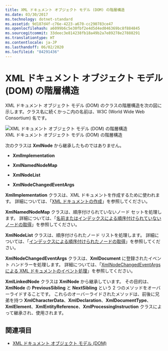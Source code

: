 ```yaml
---
title: XML ドキュメント オブジェクト モデル (DOM) の階層構造
ms.date: 03/30/2017
ms.technology: dotnet-standard
ms.assetid: 9d187d4f-c76e-4223-a670-cc290783ce47
ms.openlocfilehash: a6099b6c5e30fbf2e4d5d4ed046369bc8f884845
ms.sourcegitcommit: 33deec3e814238fb18a49b2a7e89278e27888291
ms.translationtype: HT
ms.contentlocale: ja-JP
ms.lasthandoff: 06/02/2020
ms.locfileid: "84291436"
---
```

# <a name="xml-document-object-model-dom-hierarchy"></a>XML ドキュメント オブジェクト モデル (DOM) の階層構造
XML ドキュメント オブジェクト モデル (DOM) のクラスの階層構造を次の図に示します。クラス名に続くかっこ内の名前は、W3C (World Wide Web Consortium) 名です。  
  
 ![XML ドキュメント オブジェクト モデル &#40;DOM&#41; の階層構造](media/dom-class-hierarchy.gif "Dom_class_hierarchy")  
XML ドキュメント オブジェクト モデル (DOM) の階層構造  
  
 次のクラスは **XmlNode** から継承したものではありません。  
  
- **XmlImplementation**  
  
- **XmlNamedNodeMap**  
  
- **XmlNodeList**  
  
- **XmlNodeChangedEventArgs**  
  
 **XmlImplementation** クラスは、XML ドキュメントを作成するために使われます。 詳細については、「[XML ドキュメントの作成](xml-document-creation.md)」を参照してください。  
  
 **XmlNamedNodeMap** クラスは、順序付けられていないノード セットを処理します。 詳細については、「[名前またはインデックスによる順序付けられていないノードの取得](unordered-node-retrieval-by-name-or-index.md)」を参照してください。  
  
 **XmlNodeList** クラスは、順序付けられたノード リストを処理します。 詳細については、「[インデックスによる順序付けられたノードの取得](ordered-node-retrieval-by-index.md)」を参照してください。  
  
 **XmlNodeChangedEventArgs** クラスは、**XmlDocument** に登録されたイベント ハンドラーを処理します。 詳細については、「[XmlNodeChangedEventArgs による XML ドキュメントのイベント処理](event-handling-in-an-xml-document-using-the-xmlnodechangedeventargs.md)」を参照してください。  
  
 **XmlLinkedNode** クラスは **XmlNode** から継承しています。 その目的は、**XmlNode** の **PreviousSibling** と **NextSibling** という 2 つのメソッドをオーバーライドすることです。 これらのオーバーライドされたメソッドは、前後に兄弟を持つ **XmlCharacterData**、**XmlDeclaration**、**XmlDocumentType**、**XmlElement**、**XmlEntityReference**、**XmlProcessingInstruction** クラスによって継承され、使用されます。  
  
## <a name="see-also"></a>関連項目

- [XML ドキュメント オブジェクト モデル (DOM)](xml-document-object-model-dom.md)
